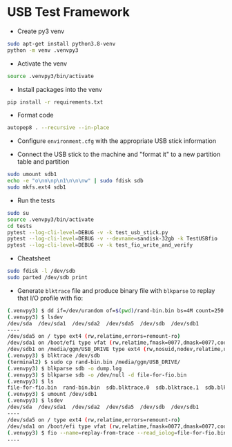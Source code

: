 # USB Test Framework

- Create py3 venv
```sh
sudo apt-get install python3.8-venv
python -m venv .venvpy3
```

- Activate the venv
```sh
source .venvpy3/bin/activate
```

- Install packages into the venv
```sh
pip install -r requirements.txt
```

- Format code
```sh
autopep8 . --recursive --in-place
```

- Configure `environment.cfg` with the appropriate USB stick information

- Connect the USB stick to the machine and "format it" to a new partition table and partition
```sh
sudo umount sdb1
echo -e "o\nn\np\n1\n\n\nw" | sudo fdisk sdb
sudo mkfs.ext4 sdb1
```

- Run the tests
```sh
sudo su
source .venvpy3/bin/activate
cd tests
pytest --log-cli-level=DEBUG -v -k test_usb_stick.py
pytest --log-cli-level=DEBUG -v --devname=sandisk-32gb -k TestUSBfio
pytest --log-cli-level=DEBUG -v -k test_fio_write_and_verify
```

- Cheatsheet
```sh
sudo fdisk -l /dev/sdb
sudo parted /dev/sdb print
```

- Generate `blktrace` file and produce binary file with `blkparse` to replay that I/O profile with fio:
```sh
(.venvpy3) $ dd if=/dev/urandom of=$(pwd)/rand-bin.bin bs=4M count=250 status=progress
(.venvpy3) $ lsdev
/dev/sda  /dev/sda1  /dev/sda2  /dev/sda5  /dev/sdb  /dev/sdb1
----
/dev/sda5 on / type ext4 (rw,relatime,errors=remount-ro)
/dev/sda1 on /boot/efi type vfat (rw,relatime,fmask=0077,dmask=0077,codepage=437,iocharset=iso8859-1,shortname=mixed,errors=remount-ro)
/dev/sdb1 on /media/ggm/USB_DRIVE type ext4 (rw,nosuid,nodev,relatime,uhelper=udisks2)
(.venvpy3) $ blktrace /dev/sdb
(terminal2) $ sudo cp rand-bin.bin /media/ggm/USB_DRIVE/
(.venvpy3) $ blkparse sdb -o dump.log
(.venvpy3) $ blkparse sdb -o /dev/null -d file-for-fio.bin
(.venvpy3) $ ls
file-for-fio.bin  rand-bin.bin  sdb.blktrace.0  sdb.blktrace.1  sdb.blktrace.2  sdb.blktrace.3  sdb.blktrace.4  sdb.blktrace.5
(.venvpy3) $ umount /dev/sdb1
(.venvpy3) $ lsdev
/dev/sda  /dev/sda1  /dev/sda2  /dev/sda5  /dev/sdb  /dev/sdb1
----
/dev/sda5 on / type ext4 (rw,relatime,errors=remount-ro)
/dev/sda1 on /boot/efi type vfat (rw,relatime,fmask=0077,dmask=0077,codepage=437,iocharset=iso8859-1,shortname=mixed,errors=remount-ro)
(.venvpy3) $ fio --name=replay-from-trace --read_iolog=file-for-fio.bin
....
```

<!--

- 
```sh
```
-->